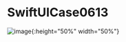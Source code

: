 # SwiftUICase0613

![image](https://github.com/user-attachments/assets/bd495274-5e0d-4059-bbc5-fe21487bc75e){:height="50%" width="50%"}
